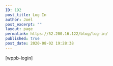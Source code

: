 ```yaml
---
ID: 192
post_title: Log In
author: Joel
post_excerpt: ""
layout: page
permalink: https://52.200.16.122/blog/log-in/
published: true
post_date: 2020-08-02 19:28:38
---
```

[wppb-login]